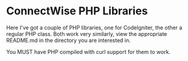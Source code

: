 ConnectWise PHP Libraries
=========

Here I've got a couple of PHP libraries, one for CodeIgniter, the other a regular PHP class.
Both work very similarly, view the appropriate README.md in the directory you are interested in.

You MUST have PHP compiled with curl support for them to work.